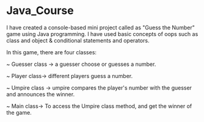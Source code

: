 # Java_Course
I have created a console-based mini project called as "Guess the Number" game using Java programming. I have used basic concepts of oops such as class and object & conditional statements and operators.

In this game, there are four classes:

~ Guesser class -> a guesser choose or guesses a number.

~ Player class-> different players guess a number.

~ Umpire class -> umpire compares the player's number with the guesser and announces the winner.

~ Main class-> To access the Umpire class method, and get the winner of the game.
